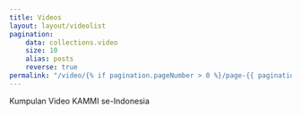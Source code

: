 ```yaml
---
title: Videos
layout: layout/videolist
pagination:
    data: collections.video
    size: 10
    alias: posts
    reverse: true
permalink: "/video/{% if pagination.pageNumber > 0 %}/page-{{ pagination.pageNumber | plus: 1 }}.html{% else %}index.html{% endif %}"
---
```

Kumpulan Video KAMMI se-Indonesia